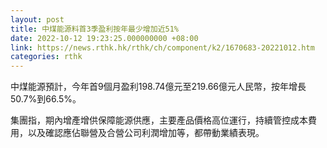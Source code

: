 ```yaml
---
layout: post
title: 中煤能源料首3季盈利按年最少增加近51%
date: 2022-10-12 19:23:25.000000000 +08:00
link: https://news.rthk.hk/rthk/ch/component/k2/1670683-20221012.htm
categories: rthk
---
```


中煤能源預計，今年首9個月盈利198.74億元至219.66億元人民幣，按年增長50.7%到66.5%。

集團指，期內增產增供保障能源供應，主要產品價格高位運行，持續管控成本費用，以及確認應佔聯營及合營公司利潤增加等，都帶動業績表現。
